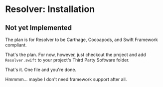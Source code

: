#  Resolver: Installation

## Not yet Implemented

The plan is for Resolver to be Carthage, Cocoapods, and Swift Framework compliant.

That's the plan. For now, however, just checkout the project and add `Resolver.swift` to your project's Third Party Software folder.

That's it. One file and you're done.

Hmmmm... maybe I don't need framework support after all.
